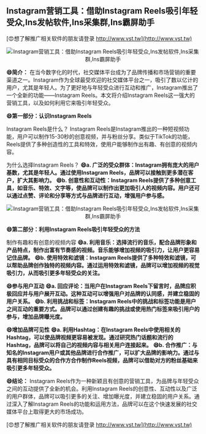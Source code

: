 ## **Instagram营销工具：借助Instagram Reels吸引年轻受众,Ins发帖软件,Ins采集群,Ins霸屏助手**

[😍想了解推广相关软件的朋友请登录 http://www.vst.tw](http://www.vst.tw)

 <center><img src="https://vst.tw/MP4/tuiguang/png/7.png" alt="Instagram营销工具：借助Instagram Reels吸引年轻受众,Ins发帖软件,Ins采集群,Ins霸屏助手"></center>

**😄简介：**
在当今数字化的时代，社交媒体平台成为了品牌传播和市场营销的重要渠道之一。Instagram作为全球最受欢迎的社交媒体平台之一，吸引了数以亿计的用户，尤其是年轻人。为了更好地与年轻受众进行互动和推广，Instagram推出了一个全新的功能——Instagram Reels。本文将介绍Instagram Reels这一强大的营销工具，以及如何利用它来吸引年轻受众。

**😄第一部分：认识Instagram Reels**

Instagram Reels是什么？
Instagram Reels是Instagram推出的一种短视频功能，用户可以制作15-30秒的创意视频，并与粉丝分享。类似于TikTok的功能，Reels提供了多种创造性的工具和特效，使用户能够制作出有趣、有创意的视频内容。

为什么选择Instagram Reels？
**😄a. 广泛的受众群体：Instagram拥有庞大的用户基数，尤其是年轻人。通过使用Instagram Reels，品牌可以接触到更多潜在客户，扩大其影响力。**
**😄b. 创意性和互动性：Instagram Reels提供了多种创意工具，如音乐、特效、文字等，使品牌可以制作出更加吸引人的视频内容。用户还可以通过点赞、评论和分享等方式与品牌进行互动，增强用户参与感。**

 <center><img src="https://vst.tw/MP4/tuiguang/png/8.png" alt="Instagram营销工具：借助Instagram Reels吸引年轻受众,Ins发帖软件,Ins采集群,Ins霸屏助手"></center>

**😄第二部分：利用Instagram Reels吸引年轻受众的方法**

制作有趣和有创意的视频内容
**😄a. 利用音乐：选择流行的音乐，配合品牌形象和产品特点，制作出富有节奏感的视频。音乐能够增加视频的吸引力，让用户更容易记住品牌。**
**😄b. 使用特效和滤镜：Instagram Reels提供了多种特效和滤镜，可以帮助品牌创作独特的视频内容。通过运用特效和滤镜，品牌可以增加视频的视觉吸引力，从而吸引更多年轻受众的关注。**

**😄参与用户互动**
**😄a. 回应评论：当用户在Instagram Reels下留言时，品牌应积极回应并与用户展开互动。这种互动可以增强用户对品牌的认同感，并建立稳固的用户关系。**
**😄b. 利用挑战和标签：Instagram Reels中的挑战和标签功能是用户之间互动的重要方式。品牌可以通过创建有趣的挑战或使用热门标签来吸引用户的参与，增加品牌曝光度。**

**😄增加品牌可见性**
**😄a. 利用Hashtag：在Instagram Reels中使用相关的Hashtag，可以使品牌视频更容易被发现。通过研究热门话题和流行的Hashtag，品牌可以将自己的视频内容与相关用户连接起来。**
**😄b. 合作推广：与知名的Instagram用户或其他品牌进行合作推广，可以扩大品牌的影响力。通过与具有相同目标受众的合作方合作制作Reels视频，品牌可以借助对方的粉丝基础来吸引更多年轻受众。**

**😄结论：**
Instagram Reels作为一种新颖且有创意的营销工具，为品牌与年轻受众之间的互动提供了全新的机会。利用Instagram Reels的创意性、互动性以及广泛的用户群体，品牌可以吸引更多的关注、增加曝光度，并建立稳固的用户关系。通过深入了解Instagram Reels的功能和运用方法，品牌可以在这个快速发展的社交媒体平台上取得更大的市场成功。

[😍想了解推广相关软件的朋友请登录 http://www.vst.tw](http://www.vst.tw)



